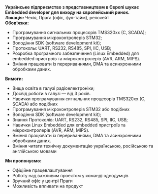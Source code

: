 **Українське підприємство з представництвом в Європі шукає Embedded developer
для виходу на європейський ринок.**  
**Локація:** Чехія, Прага (офіс, фул-тайм), релокейт  
**Обов’язки:**

  * Програмування сигнальних процесорів TMS320xx (C, SCADA);
  * Програмування мікроконтролерів STM32;
  * Володіння SDK (software development kit);
  * Протоколы: UART, RS232, RS485, SPI, IIC, USB;
  * Розробка програмного забезпечення (Linux Embedded) для embedded пристроїв та мікроконтролерів (AVR, ARM, MIPS).
  * Вміння працювати із перериваннями, DMA та асинхронними обробками даних.

**Вимоги:**

  * Вища освіта в галузі радіоелектроніки;
  * Досвід роботи в галузі — від 3 років.
  * Навички програмування сигнальних процесорів TMS320xx (C, SCADA) або подібних
  * Програмування мікроконтролерів STM32 або подібних
  * Володіння SDK (software development kit);
  * Знання Протоколів: UART, RS232, RS485, SPI, IIC, USB;
  * Навички Linux Embedded для embedded пристроїв та мікроконтролерів (AVR, ARM, MIPS).
  * Вміння працювати із перериваннями, DMA та асинхронними обробками даних.
  * Вміння читати технічну документацію українською, російською та англійською мовами

**Ми пропонуємо:**

  * Офіційне працевлаштування
  * Роботу над важливим проектом у команді однодумців
  * Зручний офіс у центрі Праги
  * Можливість впливати на продукт